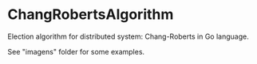 # ChangRobertsAlgorithm
Election algorithm for distributed system: Chang-Roberts in Go language.

See "imagens" folder for some examples.
